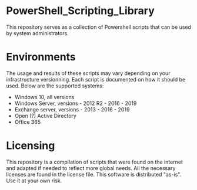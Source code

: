 # PowerShell_Scripting_Library
This repository serves as a collection of Powershell scripts that can be used by system administrators.


# Environments
The usage and results of these scripts may vary depending on your infrastructure versionning.
Each script is documented on how it should be used.
Below are the supported systems:
- Windows 10, all versions
- Windows Server, versions - 2012 R2 - 2016 - 2019
- Exchange server, versions - 2013 - 2016 - 2019
- Open (?) Active Directory
- Office 365


# Licensing
This repository is a compilation of scripts that were found on the internet and adapted if needed to reflect more global needs.
All the necessary licenses are found in the license file. This software is distributed "as-is". Use it at your own risk.
